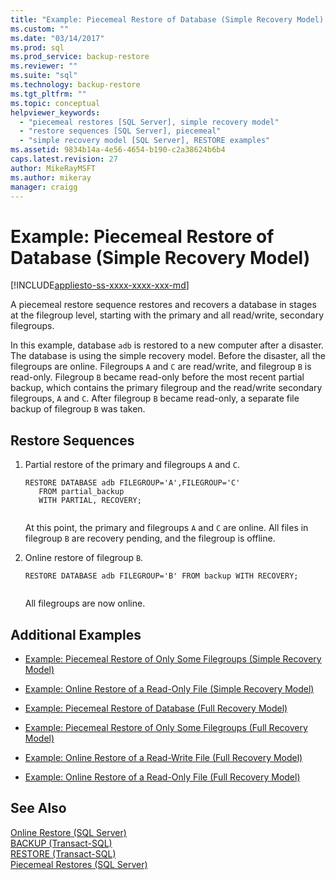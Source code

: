 ```yaml
---
title: "Example: Piecemeal Restore of Database (Simple Recovery Model) | Microsoft Docs"
ms.custom: ""
ms.date: "03/14/2017"
ms.prod: sql
ms.prod_service: backup-restore
ms.reviewer: ""
ms.suite: "sql"
ms.technology: backup-restore
ms.tgt_pltfrm: ""
ms.topic: conceptual
helpviewer_keywords: 
  - "piecemeal restores [SQL Server], simple recovery model"
  - "restore sequences [SQL Server], piecemeal"
  - "simple recovery model [SQL Server], RESTORE examples"
ms.assetid: 9834b14a-4e56-4654-b190-c2a38624b6b4
caps.latest.revision: 27
author: MikeRayMSFT
ms.author: mikeray
manager: craigg
---
```

# Example: Piecemeal Restore of Database (Simple Recovery Model)
[!INCLUDE[appliesto-ss-xxxx-xxxx-xxx-md](../../includes/appliesto-ss-xxxx-xxxx-xxx-md.md)]

  A piecemeal restore sequence restores and recovers a database in stages at the filegroup level, starting with the primary and all read/write, secondary filegroups.  
  
 In this example, database `adb` is restored to a new computer after a disaster. The database is using the simple recovery model. Before the disaster, all the filegroups are online. Filegroups `A` and `C` are read/write, and filegroup `B` is read-only. Filegroup `B` became read-only before the most recent partial backup, which contains the primary filegroup and the read/write secondary filegroups, `A` and `C`. After filegroup `B` became read-only, a separate file backup of filegroup `B` was taken.  
  
## Restore Sequences  
  
1.  Partial restore of the primary and filegroups `A` and `C`.  
  
    ```  
    RESTORE DATABASE adb FILEGROUP='A',FILEGROUP='C'   
       FROM partial_backup   
       WITH PARTIAL, RECOVERY;  
  
    ```  
  
     At this point, the primary and filegroups `A` and `C` are online. All files in filegroup `B` are recovery pending, and the filegroup is offline.  
  
2.  Online restore of filegroup `B`.  
  
    ```  
    RESTORE DATABASE adb FILEGROUP='B' FROM backup WITH RECOVERY;  
  
    ```  
  
     All filegroups are now online.  
  
## Additional Examples  
  
-   [Example: Piecemeal Restore of Only Some Filegroups &#40;Simple Recovery Model&#41;](../../relational-databases/backup-restore/example-piecemeal-restore-of-only-some-filegroups-simple-recovery-model.md)  
  
-   [Example: Online Restore of a Read-Only File &#40;Simple Recovery Model&#41;](../../relational-databases/backup-restore/example-online-restore-of-a-read-only-file-simple-recovery-model.md)  
  
-   [Example: Piecemeal Restore of Database &#40;Full Recovery Model&#41;](../../relational-databases/backup-restore/example-piecemeal-restore-of-database-full-recovery-model.md)  
  
-   [Example: Piecemeal Restore of Only Some Filegroups &#40;Full Recovery Model&#41;](../../relational-databases/backup-restore/example-piecemeal-restore-of-only-some-filegroups-full-recovery-model.md)  
  
-   [Example: Online Restore of a Read-Write File &#40;Full Recovery Model&#41;](../../relational-databases/backup-restore/example-online-restore-of-a-read-write-file-full-recovery-model.md)  
  
-   [Example: Online Restore of a Read-Only File &#40;Full Recovery Model&#41;](../../relational-databases/backup-restore/example-online-restore-of-a-read-only-file-full-recovery-model.md)  
  
## See Also  
 [Online Restore &#40;SQL Server&#41;](../../relational-databases/backup-restore/online-restore-sql-server.md)   
 [BACKUP &#40;Transact-SQL&#41;](../../t-sql/statements/backup-transact-sql.md)   
 [RESTORE &#40;Transact-SQL&#41;](../../t-sql/statements/restore-statements-transact-sql.md)   
 [Piecemeal Restores &#40;SQL Server&#41;](../../relational-databases/backup-restore/piecemeal-restores-sql-server.md)  
  
  
